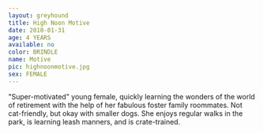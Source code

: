 ```yaml
---
layout: greyhound
title: High Noon Motive
date: 2010-01-31
age: 4 YEARS
available: no
color: BRINDLE
name: Motive
pic: highnoonmotive.jpg
sex: FEMALE
---
```



"Super-motivated" young female, quickly learning the wonders of the world of retirement with the help of
her fabulous foster family roommates. Not cat-friendly, but okay with smaller dogs. She enjoys regular walks in the
park, is learning leash manners, and is crate-trained.
